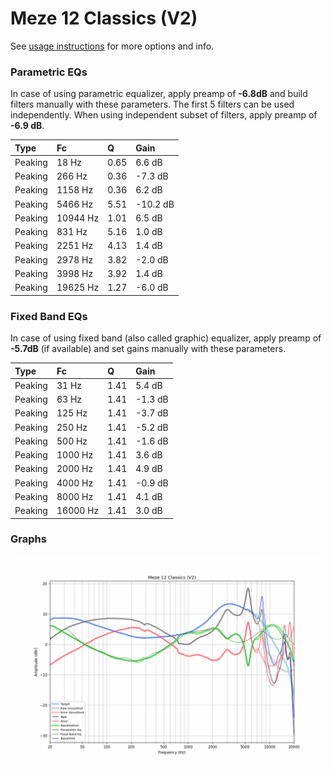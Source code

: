 # Meze 12 Classics (V2)
See [usage instructions](https://github.com/jaakkopasanen/AutoEq#usage) for more options and info.

### Parametric EQs
In case of using parametric equalizer, apply preamp of **-6.8dB** and build filters manually
with these parameters. The first 5 filters can be used independently.
When using independent subset of filters, apply preamp of **-6.9 dB**.

| Type    | Fc       |    Q | Gain     |
|:--------|:---------|:-----|:---------|
| Peaking | 18 Hz    | 0.65 | 6.6 dB   |
| Peaking | 266 Hz   | 0.36 | -7.3 dB  |
| Peaking | 1158 Hz  | 0.36 | 6.2 dB   |
| Peaking | 5466 Hz  | 5.51 | -10.2 dB |
| Peaking | 10944 Hz | 1.01 | 6.5 dB   |
| Peaking | 831 Hz   | 5.16 | 1.0 dB   |
| Peaking | 2251 Hz  | 4.13 | 1.4 dB   |
| Peaking | 2978 Hz  | 3.82 | -2.0 dB  |
| Peaking | 3998 Hz  | 3.92 | 1.4 dB   |
| Peaking | 19625 Hz | 1.27 | -6.0 dB  |

### Fixed Band EQs
In case of using fixed band (also called graphic) equalizer, apply preamp of **-5.7dB**
(if available) and set gains manually with these parameters.

| Type    | Fc       |    Q | Gain    |
|:--------|:---------|:-----|:--------|
| Peaking | 31 Hz    | 1.41 | 5.4 dB  |
| Peaking | 63 Hz    | 1.41 | -1.3 dB |
| Peaking | 125 Hz   | 1.41 | -3.7 dB |
| Peaking | 250 Hz   | 1.41 | -5.2 dB |
| Peaking | 500 Hz   | 1.41 | -1.6 dB |
| Peaking | 1000 Hz  | 1.41 | 3.6 dB  |
| Peaking | 2000 Hz  | 1.41 | 4.9 dB  |
| Peaking | 4000 Hz  | 1.41 | -0.9 dB |
| Peaking | 8000 Hz  | 1.41 | 4.1 dB  |
| Peaking | 16000 Hz | 1.41 | 3.0 dB  |

### Graphs
![](./Meze%2012%20Classics%20(V2).png)
